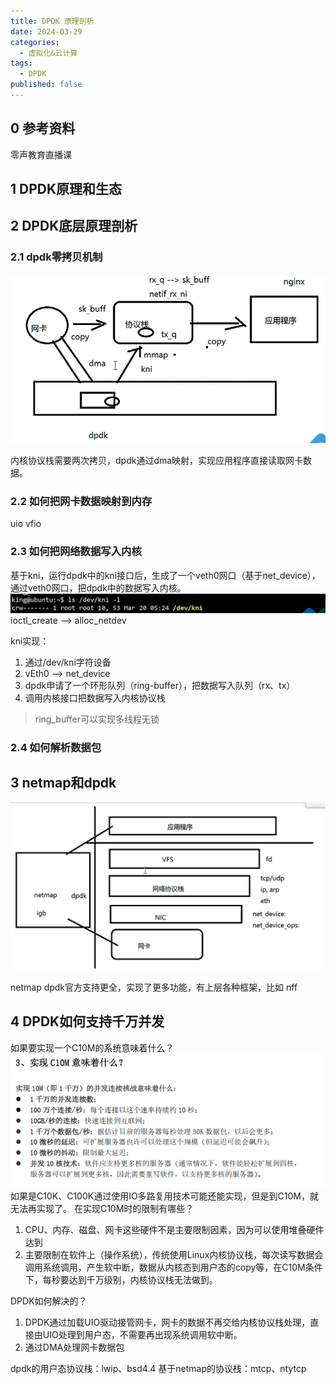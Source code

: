 ```yaml
---
title: DPDK 原理剖析
date: 2024-03-29
categories:
  - 虚拟化&云计算
tags:
  - DPDK
published: false
---
```

## 0 参考资料

零声教育直播课

## 1 DPDK原理和生态

## 2 DPDK底层原理剖析
### 2.1 dpdk零拷贝机制
![](https://raw.githubusercontent.com/BaihlUp/Figurebed/master/2024/7E72CCEF-15E6-4E8A-BC5C-D0532A258C2E.png)

内核协议栈需要两次拷贝，dpdk通过dma映射，实现应用程序直接读取网卡数据。

### 2.2 如何把网卡数据映射到内存

uio
vfio

### 2.3 如何把网络数据写入内核

基于kni，运行dpdk中的kni接口后，生成了一个veth0网口（基于net_device），通过veth0网口，把dpdk中的数据写入内核。
![](https://raw.githubusercontent.com/BaihlUp/Figurebed/master/2024/A7362C12-8BA3-48AF-B319-308FF274D9CC.png)
ioctl_create --> alloc_netdev

kni实现：
1. 通过/dev/kni字符设备
2. vEth0 --> net_device
3. dpdk申请了一个环形队列（ring-buffer），把数据写入队列（rx、tx）
3. 调用内核接口把数据写入内核协议栈

> ring_buffer可以实现多线程无锁

### 2.4 如何解析数据包


## 3 netmap和dpdk
![](https://raw.githubusercontent.com/BaihlUp/Figurebed/master/2024/51363E86-E2C6-42EB-BF80-C1E680C3A298.png)

netmap
dpdk官方支持更全，实现了更多功能，有上层各种框架，比如 nff

## 4 DPDK如何支持千万并发
如果要实现一个C10M的系统意味着什么？
![](https://raw.githubusercontent.com/BaihlUp/Figurebed/master/2024/A3882B77-15DD-4C5A-AD91-3C1A1FB4FABB.png)
如果是C10K、C100K通过使用IO多路复用技术可能还能实现，但是到C10M，就无法再实现了。
在实现C10M时的限制有哪些？
1. CPU、内存、磁盘、网卡这些硬件不是主要限制因素，因为可以使用堆叠硬件达到
2. 主要限制在软件上（操作系统），传统使用Linux内核协议栈，每次读写数据会调用系统调用，产生软中断，数据从内核态到用户态的copy等，在C10M条件下，每秒要达到千万级别，内核协议栈无法做到。

DPDK如何解决的？
1. DPDK通过加载UIO驱动接管网卡，网卡的数据不再交给内核协议栈处理，直接由UIO处理到用户态，不需要再出现系统调用软中断。
2. 通过DMA处理网卡数据包

dpdk的用户态协议栈：lwip、bsd4.4
基于netmap的协议栈：mtcp、ntytcp
